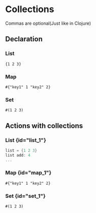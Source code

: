 # Collections
Commas are optional(Just like in Clojure)  

## Declaration
### List  
`{1 2 3}`

### Map
`#{"key1" 1 "key2" 2}` 

### Set
`#(1 2 3)` 


## Actions with collections

### List {id="list_1"}
```Scala
list = {1 2 3}
list add: 4
...
```

### Map {id="map_1"}
`#{"key1" 1 "key2" 2}`

### Set {id="set_1"}
`#(1 2 3)` 